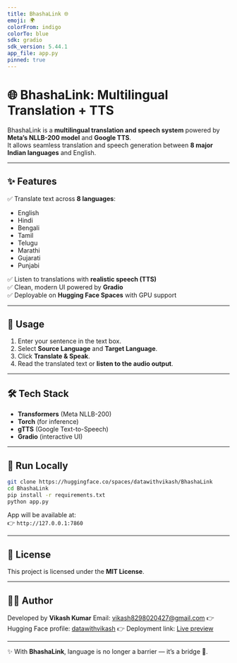 ```yaml
---
title: BhashaLink 🌐
emoji: 🌍
colorFrom: indigo
colorTo: blue
sdk: gradio
sdk_version: 5.44.1
app_file: app.py
pinned: true
---
```


# 🌐 BhashaLink: Multilingual Translation + TTS

BhashaLink is a **multilingual translation and speech system** powered by **Meta’s NLLB-200 model** and **Google TTS**.  
It allows seamless translation and speech generation between **8 major Indian languages** and English.

---

## ✨ Features
✅ Translate text across **8 languages**:  
- English  
- Hindi  
- Bengali  
- Tamil  
- Telugu  
- Marathi  
- Gujarati  
- Punjabi  

✅ Listen to translations with **realistic speech (TTS)**  
✅ Clean, modern UI powered by **Gradio**  
✅ Deployable on **Hugging Face Spaces** with GPU support  

---

## 🚀 Usage
1. Enter your sentence in the text box.  
2. Select **Source Language** and **Target Language**.  
3. Click **Translate & Speak**.  
4. Read the translated text or **listen to the audio output**.  

---

## 🛠️ Tech Stack
- **Transformers** (Meta NLLB-200)  
- **Torch** (for inference)  
- **gTTS** (Google Text-to-Speech)  
- **Gradio** (interactive UI)  


---

## 🚀 Run Locally  

```bash
git clone https://huggingface.co/spaces/datawithvikash/BhashaLink
cd BhashaLink
pip install -r requirements.txt
python app.py
```

App will be available at:  
👉 `http://127.0.0.1:7860`  

---

## 📜 License  
This project is licensed under the **MIT License**.  

---

## 👨‍💻 Author
Developed by **Vikash Kumar**  Email: vikash8298020427@gmail.com
👉 Hugging Face profile: [datawithvikash](https://huggingface.co/datawithvikash)
👉 Deployment link: [Live preview](https://huggingface.co/spaces/datawithvikash/BhashaLink)

---

✨ With **BhashaLink**, language is no longer a barrier — it’s a bridge 🌉. 

